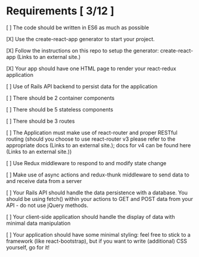 # Requirements [ 3/12 ]

[ ] The code should be written in ES6 as much as possible

[X] Use the create-react-app generator to start your project.

[X] Follow the instructions on this repo to setup the generator: create-react-app (Links to an external site.)

[X] Your app should have one HTML page to render your react-redux application

[ ] Use of Rails API backend to persist data for the application

[ ] There should be 2 container components

[ ] There should be 5 stateless components

[ ] There should be 3 routes

[ ] The Application must make use of react-router and proper RESTful routing (should you choose to use react-router v3 please refer to the appropriate docs (Links to an external site.); docs for v4 can be found here (Links to an external site.))

[ ] Use Redux middleware to respond to and modify state change

[ ] Make use of async actions and redux-thunk middleware to send data to and receive data from a server

[ ] Your Rails API should handle the data persistence with a database. You should be using fetch() within your actions to GET and POST data from your API - do not use jQuery methods.

[ ] Your client-side application should handle the display of data with minimal data manipulation

[ ] Your application should have some minimal styling: feel free to stick to a framework (like react-bootstrap), but if you want to write (additional) CSS yourself, go for it!
